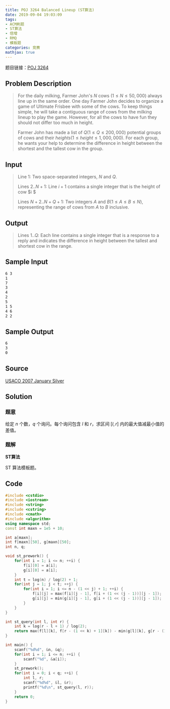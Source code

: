 ```yaml
---
title: POJ 3264 Balanced Lineup (ST算法)
date: 2019-09-04 19:03:09
tags:
- ACM刷题
- ST算法
- 倍增
- RMQ
- 模板题
categories: 竞赛
mathjax: true
---
```


题目链接：[POJ 3264](http://poj.org/problem?id=3264)

## Problem Description
> For the daily milking, Farmer John's $N$ cows $(1 \le N \le 50,000)$ always line up in the same order. One day Farmer John decides to organize a game of Ultimate Frisbee with some of the cows. To keep things simple, he will take a contiguous range of cows from the milking lineup to play the game. However, for all the cows to have fun they should not differ too much in height.
> 
> Farmer John has made a list of $Q (1 \le Q \le 200,000)$ potential groups of cows and their $heights (1 \le height \le 1,000,000)$. For each group, he wants your help to determine the difference in height between the shortest and the tallest cow in the group.

## Input
> Line $1$: Two space-separated integers, $N$ and $Q$. 
> 
> Lines $2..N+1$: Line $i+1$ contains a single integer that is the height of cow $i $
> 
> Lines $N+2..N+Q+1$: Two integers $A$ and $B (1 ≤ A ≤ B ≤ N)$, representing the range of cows from $A$ to $B$ inclusive.
 
## Output
> Lines $1.. Q$: Each line contains a single integer that is a response to a reply and indicates the difference in height between the tallest and shortest cow in the range.
 

## Sample Input

```markdown
6 3
1
7
3
4
2
5
1 5
4 6
2 2
```

## Sample Output

```markdown
6
3
0
```

## Source

[USACO 2007 January Silver](http://poj.org/searchproblem?field=source&key=USACO+2007+January+Silver)

## Solution

### 题意

给定 $n$ 个数，$q$ 个询问。每个询问包含 $l$ 和 $r$，求区间 $[l, r]$ 内的最大值减最小值的差值。

### 题解

**ST算法**

ST 算法模板题。

## Code

```cpp
#include <cstdio>
#include <iostream>
#include <string>
#include <cstring>
#include <cmath>
#include <algorithm>
using namespace std;
const int maxn = 1e5 + 10;

int a[maxn];
int f[maxn][50], g[maxn][50];
int n, q;

void st_prework() {
    for(int i = 1; i <= n; ++i) {
        f[i][0] = a[i];
        g[i][0] = a[i];
    }
    int t = log(n) / log(2) + 1;
    for(int j = 1; j < t; ++j) {
        for(int i = 1; i <= n - (1 << j) + 1; ++i) {
            f[i][j] = max(f[i][j - 1], f[i + (1 << (j - 1))][j - 1]);
            g[i][j] = min(g[i][j - 1], g[i + (1 << (j - 1))][j - 1]);
        }
    }
}

int st_query(int l, int r) {
    int k = log(r - l + 1) / log(2);
    return max(f[l][k], f[r - (1 << k) + 1][k]) - min(g[l][k], g[r - (1 << k) + 1][k]);
}

int main() {
    scanf("%d%d", &n, &q);
    for(int i = 1; i <= n; ++i) {
        scanf("%d", &a[i]);
    }
    st_prework();
    for(int i = 0; i < q; ++i) {
        int l, r;
        scanf("%d%d", &l, &r);
        printf("%d\n", st_query(l, r));
    }
    return 0;
}
```
